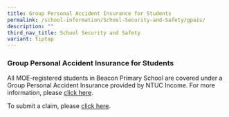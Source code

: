 ```yaml
---
title: Group Personal Accident Insurance for Students
permalink: /school-information/School-Security-and-Safety/gpais/
description: ""
third_nav_title: School Security and Safety
variant: tiptap
---
```

<h3>Group Personal Accident Insurance for Students</h3>
<p>All MOE-registered students in Beacon Primary School are covered under
a Group Personal Accident Insurance provided by NTUC Income. For more information,
please&nbsp;<a href="https://www.income.com.sg/group-insurance-for-schools-and-moe-personnel/group-personal-accident-for-students" rel="noopener noreferrer nofollow" target="_blank">click here</a>.</p>
<p>To submit a claim, please&nbsp;<a href="https://studentgpa.incomegroupins.com.sg/#/" rel="noopener noreferrer nofollow" target="_blank">click here</a>.</p>